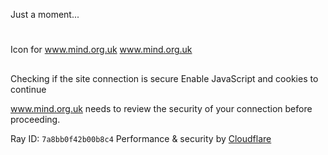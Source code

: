 
Just a moment...
# 
Icon for www.mind.org.uk
 www.mind.org.uk
## 
 Checking if the site connection is secure
 Enable JavaScript and cookies to continue
 
 www.mind.org.uk needs to review the security of your connection before proceeding.
 
Ray ID: `7a8bb0f42b00b8c4`
Performance & security by [Cloudflare](https://www.cloudflare.com?utm_source=challenge&utm_campaign=m)
